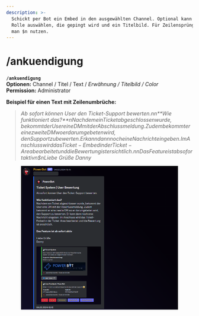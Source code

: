 ```yaml
---
description: >-
  Schickt per Bot ein Embed in den ausgewählten Channel. Optional kann man eine
  Rolle auswählen, die gepingt wird und ein Titelbild. Für Zeilensprünge kann
  man $n nutzen.
---
```


# /ankuendigung

**`/ankuendigung`**\
**Optionen:** Channel / Titel / Text / _Erwähnung / Titelbild / Color_\
**Permission:** Administrator

**Beispiel für einen Text mit Zeilenumbrüche:**

> _Ab sofort können User den Ticket-Support bewerten.$n$n\*\*Wie funktioniert das?\*\*$nNachdem ein Ticket abgeschlossen wurde, bekommt der User eine DM mit der Abschlussmeldung. Zudem bekommt er eine zweite DM wo er darumgebeten wird, den Support zu bewerten. Er kann dann noch eine Nachricht eingeben. Im Anschluss wird das Ticket-Embed in der Ticket-Area bearbeitet und die Bewertung ist ersichtlich.$n$nDas Feature ist ab sofort aktiv$n$nLiebe Grüße Danny_

<div align="left">

<figure><img src="../../.gitbook/assets/image (18).png" alt=""><figcaption></figcaption></figure>

</div>

